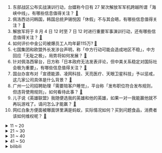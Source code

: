 1. 东部战区公布实战演训行动，台媒称今日有 27 架次解放军军机跨越所谓「海峡中线」，有哪些信息值得关注？ [:link:](https://www.zhihu.com/question/546825875)
2. 佩洛西访问韩国，韩国总统尹锡悦因「休假」不与其会晤，有哪些信息值得关注？ [:link:](https://www.zhihu.com/question/546801013)
3. 解放军将于 8 月 4 日 12 时至 7 日 12 时进行重要军事演训行动，还有哪些信息值得关注？ [:link:](https://www.zhihu.com/question/546647347)
4. 如何评价中金公司被爆员工人均年薪115万? [:link:](https://www.zhihu.com/question/546026296)
5. 七国集团和欧盟外长发涉台声明，称「中方行动可能会造成地区不稳」，中方回应「无耻之极」，局势将如何发展？ [:link:](https://www.zhihu.com/question/546870316)
6. 针对佩洛西窜台，日方称「日本政府无法发表评论，但中美关系稳定对国际社会极为重要」，有哪些信息值得关注？ [:link:](https://www.zhihu.com/question/546809885)
7. 国台办宣布对「宣德能源、凌网科技、天亮医疗、天眼卫星科技」予以惩戒，这几家公司具体是什么背景？ [:link:](https://www.zhihu.com/question/546763683)
8. 广州一公司招聘助理「需要陪客户睡觉」，平台称「发布职位符合发布规则，但违背使用规则」，如何看待此事？ [:link:](https://www.zhihu.com/question/546764986)
9. 儿子说《英雄联盟》我随便选我的英雄和他的英雄，如果一对一我能赢他就不再玩游戏了。请问怎么才能赢？ [:link:](https://www.zhihu.com/question/546216557)
10. 网红白象方便面被曝面饼里满是蚂蚁，实际情况如何？买到问题食品，消费者该如何维权呢？ [:link:](https://www.zhihu.com/question/546641169)
<details>
<summary>11 ~ 20</summary>

11. 外交部回应「很多中国人对没采取更多措施阻止佩洛西访台表示失望」，后续局势或将如何发展？ [:link:](https://www.zhihu.com/question/546777792)
12. 南京公交集体降速被吐槽没自行车快，南京公交致歉称将优化，提高效率，如何看待此事？ [:link:](https://www.zhihu.com/question/546793306)
13. 今年我国正式进入退休高峰期，你如何看待我国进入老龄化社会问题？ [:link:](https://www.zhihu.com/question/540997984)
14. 英国人俘虏贞德后，如果找人冒充贞德，谎称贞德已经投降并效忠英国，是否能对法国的军心士气造成毁灭性打击？ [:link:](https://www.zhihu.com/question/513086322)
15. 七夕到了，你都听过哪些父母辈「了不起的爱情故事」？ [:link:](https://www.zhihu.com/question/545996861)
16. 江西安福县幼儿园凶杀案犯罪嫌疑人已被抓获，具体情况如何？ [:link:](https://www.zhihu.com/question/546832446)
17. 台媒称， 解放军无人机首次飞过金门，有哪些信息值得关注？ [:link:](https://www.zhihu.com/question/546876774)
18. 有哪些浪漫的七夕文案？ [:link:](https://www.zhihu.com/question/479648773)
19. 长沙出台优化生育政策「本地户籍生育二孩及以上家庭增加一套购房指标」，如何看待这一举措，会带来哪些影响？ [:link:](https://www.zhihu.com/question/546786137)
20. 我弟弟，32岁，初中文化，一直在工厂打工，但工厂普工工资太低，有什么工作适合他呢？有什么推荐呢？ [:link:](https://www.zhihu.com/question/516203575)
</details>
<details>
<summary>21 ~ 30</summary>

21. 《独行月球》上映三天票房破十亿，为什么开心麻花+沈马组合的喜剧电影总能成为票房灵药？ [:link:](https://www.zhihu.com/question/546141373)
22. 你怎么理解“中国的父母在等孩子感谢，中国的孩子在等父母道歉”？ [:link:](https://www.zhihu.com/question/546309720)
23. 如何评价《宝可梦 朱 / 紫》8 月 3 日的直面会？有哪些值得关注的信息？ [:link:](https://www.zhihu.com/question/546811421)
24. 对于《异度神剑3》本地化方博特盈(PTW)的「黄金的魔术师」中文校对(1.1版本前),大家玩下来怎样? [:link:](https://www.zhihu.com/question/546490548)
25. 有没有什么车是大家都喜欢但你自己挺讨厌的？ [:link:](https://www.zhihu.com/question/538271377)
26. 来自原生家庭的伤害，是不是一辈子都不会好？ [:link:](https://www.zhihu.com/question/545829120)
27. 大学生活费怎么控制在1000以内? [:link:](https://www.zhihu.com/question/546870572)
28. 酒店的浴室为什么大多是透明的？ [:link:](https://www.zhihu.com/question/527454391)
29. 师范生录取线赶超 985 ，教资考试报名人数 5 年飚增 3 倍，教师职业为何持续大热？ [:link:](https://www.zhihu.com/question/546138442)
30. 为什么以前很火的「稻田养鱼」现在没有农民愿意干了? [:link:](https://www.zhihu.com/question/528819001)
</details>
<details>
<summary>31 ~ 40</summary>

31. 法学是红牌专业，为什么还有人拼命往法学方面转？ [:link:](https://www.zhihu.com/question/406032500)
32. 如何看待比亚迪7月份销量破16万？ [:link:](https://www.zhihu.com/question/546807631)
33. 北京大学发声明称「收到陈春花辞职申请，终止其聘用合同」，哪些信息值得关注？ [:link:](https://www.zhihu.com/question/546763195)
34. 国家安全机关对长期从事「台独」分裂活动的犯罪嫌疑人杨智渊实施刑事拘传审查，有哪些信息值得关注？ [:link:](https://www.zhihu.com/question/546803559)
35. 米哈游诉三七互娱抄袭《原神》获赔，为何侵权事件屡禁不止？ [:link:](https://www.zhihu.com/question/546543706)
36. 前期跑5公里，跑完后感觉很精神。但最近跑完后感觉有点疲倦，是因为夏天吗？ [:link:](https://www.zhihu.com/question/540529179)
37. 《我不是药神》里程勇决定不再卖药后众人敌对的表现是不是道德绑架? [:link:](https://www.zhihu.com/question/284465622)
38. 7 月 30 日，湖南省博物馆官宣改名湖南博物院，博物院和博物馆有什么区别？ [:link:](https://www.zhihu.com/question/546267846)
39. 如果北大清华与学生签订协议，学成不回要返还占用经费并担保，你同意吗？ [:link:](https://www.zhihu.com/question/406067760)
40. 佩洛西丈夫因涉嫌酒驾将被传讯，将面临什么处罚？其涉及的内幕交易事件进展如何？是否会影响佩洛西政治生涯？ [:link:](https://www.zhihu.com/question/546545315)
</details>
<details>
<summary>41 ~ 50</summary>

41. 南京一研究所招聘硕士任职安保，研究所回应「负责安全生产等重要工作」，如何看待此则招聘？ [:link:](https://www.zhihu.com/question/546785092)
42. 8 月 3 日 10 时至 21 时，浙江义乌新增 33 例新冠病毒阳性感染者，目前当地疫情情况如何？ [:link:](https://www.zhihu.com/question/546820237)
43. 被一所民办二本录取了，在复读还是读大学两个选择中纠结，想问问大家都是如何坚定的做出选择的呢？ [:link:](https://www.zhihu.com/question/546806050)
44. 从喜剧创作层面，《独行月球》是一部好的喜剧电影吗？ [:link:](https://www.zhihu.com/question/545989970)
45. 23考研准备半年了，很累很疲倦心态也崩了，怎么调整呢？ [:link:](https://www.zhihu.com/question/543487301)
46. 6 岁孩子去过家庭条件较好的同学家玩以后，总念叨自己的家不够好，我该如何扭转孩子的这种心态？ [:link:](https://www.zhihu.com/question/60212906)
47. 游戏公司一天是怎么过的呢? [:link:](https://www.zhihu.com/question/529586343)
48. 如果把客厅作为大书房，如何装修设计能同时满足「阅读、办公和会客」需求？ [:link:](https://www.zhihu.com/question/32768416)
49. 为什么我实在无法喜欢《崩坏 3》的爱莉希雅？ [:link:](https://www.zhihu.com/question/546510965)
50. 北大发声明称「收到陈春花老师辞职申请，学校按程序终止其聘用合同」，该事件反映出哪些问题？ [:link:](https://www.zhihu.com/question/546757303)
</details><details>
<summary>bilibili</summary>

1. 统帅嘱托 [:link:](//www.bilibili.com/video/BV1GG4y1v73h)
2. 视频不能P，所以是真的 [:link:](//www.bilibili.com/video/BV1Bg411C7VP)
3. 老兵仿妆❗用最诚挚的心，献上永不凋谢的敬意！ [:link:](//www.bilibili.com/video/BV1fU4y1v74M)
4. 习主席的牵挂 [:link:](//www.bilibili.com/video/BV1wB4y187vU)
5. 你 这 背 景 让 嘎 子 偷 了 [:link:](//www.bilibili.com/video/BV1Je4y1D7b4)
6. 羞耻是真羞耻，快乐也是真快乐 [:link:](//www.bilibili.com/video/BV1WW4y117Jw)
7. 新华社受权公告 [:link:](//www.bilibili.com/video/BV1Sd4y1U7Nw)
8. 旅游两年的老婆终于回来了... [:link:](//www.bilibili.com/video/BV1mY4y1P7uG)
9. 为了这个视频，我老公帮我找了个世界健体冠军 [:link:](//www.bilibili.com/video/BV1na411N7SB)
10. 郭站长首次尝鲜“假背景”！ [:link:](//www.bilibili.com/video/BV1Zt4y1V7CE)
<details>
<summary>11 ~ 20</summary>

11. 【猛男版】小城夏天丨来看看我们生活的小城吧！ [:link:](//www.bilibili.com/video/BV1pW4y1y7AJ)
12. 谁说七夕一定要去高档餐厅？这家大排档可浪漫多了！ [:link:](//www.bilibili.com/video/BV1aY4y1P7Ej)
13. 金轮电影宇宙 [:link:](//www.bilibili.com/video/BV1Fg411275z)
14. 请告诉他们，百年后的中国，海晏河清 [:link:](//www.bilibili.com/video/BV1kG411h7yi)
15. 下次是不是要证明我是我自己…… [:link:](//www.bilibili.com/video/BV1NG411a7se)
16. 【时代少年团】《哭泣的游戏》剧情版MV [:link:](//www.bilibili.com/video/BV12S4y1x7oa)
17. 《蒜香蒸排骨》谁能拒绝？比油炸的更健康！ [:link:](//www.bilibili.com/video/BV1JB4y1r73C)
18. 一生要强的男人 [:link:](//www.bilibili.com/video/BV1EB4y1C7iT)
19. 连环整蛊！偷偷把女友的床换成游泳池？她直接掉进去了！ [:link:](//www.bilibili.com/video/BV1RG4y1e7Am)
20. 【原神】宵宫新皮肤！超美原创浴衣——「夏日花火」 [:link:](//www.bilibili.com/video/BV1JF411A7tH)
</details>
<details>
<summary>21 ~ 30</summary>

21. 我女儿刚出生，却被送进了重症病房。。。 [:link:](//www.bilibili.com/video/BV1PW4y117Ud)
22. 《原神》EP - 硝彩盛放之光 [:link:](//www.bilibili.com/video/BV1Zd4y1K76h)
23. “雪崩时，没有一片雪花是无辜的” [:link:](//www.bilibili.com/video/BV1fG411h7t4)
24. 现实中女生的真实想法… [:link:](//www.bilibili.com/video/BV1kt4y1V7CS)
25. 今年是退伍的第八个年头了，祝所有现役和退役的兄弟们，八一节快乐 [:link:](//www.bilibili.com/video/BV1BB4y1r7oM)
26. 法律咨询的4大顶流 [:link:](//www.bilibili.com/video/BV1xV4y1j7vU)
27. 耗时两年，只为这一刻的绽放！史诗级的同人！同人游戏《植物大战僵尸：冒险时光2》正式宣传片 [:link:](//www.bilibili.com/video/BV1Jg41117Tm)
28. 三倍体西瓜到底是什么？ [:link:](//www.bilibili.com/video/BV1sd4y1U7h4)
29. 精彩！八一南昌起义纪念塔AR灯光秀，致敬伟大的人民军队！ [:link:](//www.bilibili.com/video/BV1ma411N7p9)
30. 忆往昔，一张戏台百家酬 [:link:](//www.bilibili.com/video/BV1ot4y1G73b)
</details>
<details>
<summary>31 ~ 40</summary>

31. “ 冰  块  刺  客 4.0 ” [:link:](//www.bilibili.com/video/BV1aY4y1P7ZV)
32. 品尝泰国火车夜市西施的西瓜汁 [:link:](//www.bilibili.com/video/BV1Rg41117Pe)
33. 新游戏：神偷嘎子 [:link:](//www.bilibili.com/video/BV1od4y1U7uS)
34. 还 有 谁 ？ [:link:](//www.bilibili.com/video/BV1Za411T7sD)
35. 所以，爱会消失，对吧？ [:link:](//www.bilibili.com/video/BV1gN4y1j7YX)
36. 3个锥桶雨天上演狗血剧，它们的运动为何有规律？揭秘锥桶的三体运动 [:link:](//www.bilibili.com/video/BV1VG411h7eF)
37. 去蜡像馆的人拍视频有多拼命 [:link:](//www.bilibili.com/video/BV1oa411M7Yz)
38. 【野生人类观察】能认识这些睿智朋友，真是我的福气 [:link:](//www.bilibili.com/video/BV1AT41177Wp)
39. 工作第一年VS工作第十年 [:link:](//www.bilibili.com/video/BV1JG4y1v7av)
40. 【荒野大镖客2】我的亚瑟真的需要救赎吗？（二） [:link:](//www.bilibili.com/video/BV16a411Z7mX)
</details>
<details>
<summary>41 ~ 50</summary>

41. 嘘 [:link:](//www.bilibili.com/video/BV1DU4y1v7TH)
42. 她怎么敢的？？ [:link:](//www.bilibili.com/video/BV11F411A77h)
43. 趵突泉本泉，给大家介绍趵突泉。 [:link:](//www.bilibili.com/video/BV1dt4y1V7u6)
44. 两对情侣居然在一起干这样的事？？？ [:link:](//www.bilibili.com/video/BV1Qg41117js)
45. 绝了真的好会跳！Kep1er沈小婷国标舞 偶运会饭拍 [:link:](//www.bilibili.com/video/BV1ag411C7ST)
46. 耗时66666分钟千里江山图被我做成手镯 [:link:](//www.bilibili.com/video/BV1ZW4y1y7FL)
47. 一口气看完电锯人1-97集 [:link:](//www.bilibili.com/video/BV1hT41177gV)
48. 【特种兵 立二等功】放弃提干！放弃安置！真的后悔了？ [:link:](//www.bilibili.com/video/BV1Ge4y1D7u5)
49. 又心疼又敬佩！这就是我们的中国军人！ [:link:](//www.bilibili.com/video/BV1GF411A7ry)
50. 我的朋友是个村长是什么体验！ [:link:](//www.bilibili.com/video/BV1Gd4y1T7Vw)
</details>
<details>
<summary>51 ~ 60</summary>

51. 纳米ikun，黑子 ! [:link:](//www.bilibili.com/video/BV1hG411h729)
52. 疯狂且鲁莽，一款死亡后会“自毁”的电子游戏 [:link:](//www.bilibili.com/video/BV1QN4y1L7yn)
53. 在无尽的沙漠当中没有树木！该如何生存下去【我的世界】 P5 [:link:](//www.bilibili.com/video/BV1NB4y1874p)
54. 我偶然翻到了高三时期她留在我mp3里的留言 [:link:](//www.bilibili.com/video/BV1Le4y1X78q)
55. 【俄罗斯街拍P23】热爱生活的人总带着笑意 | Semkavkvadrate [:link:](//www.bilibili.com/video/BV1hY4y1P7gp)
56. 三号楼传授猫爪功，反猫德联盟誓死干死兔兔爹 [:link:](//www.bilibili.com/video/BV16V4y1j7xb)
57. 当你穿越到了「哈利波特」的魔法世界!!？ [:link:](//www.bilibili.com/video/BV1hF411A76L)
58. 我玩MC玩破防了…… [:link:](//www.bilibili.com/video/BV1ad4y1D7k5)
59. “说 摆 就 摆” [:link:](//www.bilibili.com/video/BV11a411Z7o9)
60. 【古人穿衣・宋】还原1000年前的平民生活 [:link:](//www.bilibili.com/video/BV1RB4y1t7tx)
</details>
<details>
<summary>61 ~ 70</summary>

61. 英国皇家卫兵为什么要大声吼游客？全球不知道的卫兵冷知识。 [:link:](//www.bilibili.com/video/BV1xV4y1j7xT)
62. 我们的表现一定很优秀，老板快乐的心情难以言表。 [:link:](//www.bilibili.com/video/BV1xS4y1x7aE)
63. 老七为何做全职爸爸 [:link:](//www.bilibili.com/video/BV1GG411h7wG)
64. 眼镜店是真的是网上说的那么暴利吗？我接手一周告诉你！ [:link:](//www.bilibili.com/video/BV1XV4y1j71W)
65. 【百万特辑】抽几个全网独一份的东西 [:link:](//www.bilibili.com/video/BV18T411772Y)
66. 1块钱挑战！我跑遍杭州甚至买不到一瓶水！ [:link:](//www.bilibili.com/video/BV1pT411j7gW)
67. 眼前一黑，少壮伤悲 [:link:](//www.bilibili.com/video/BV1BN4y1L74T)
68. 《全新功能上线！遇到“限流”怎么办？》 [:link:](//www.bilibili.com/video/BV15G4y1v7jy)
69. 【排版】看完赶紧把“老婆们”安排起来 [:link:](//www.bilibili.com/video/BV1ed4y1T7tn)
70. 終於啊來到天安門，祝祖國繁榮昌盛 [:link:](//www.bilibili.com/video/BV1va411N7L3)
</details>
<details>
<summary>71 ~ 80</summary>

71. 管记水席  厨子探店¥688 [:link:](//www.bilibili.com/video/BV1zU4y1Y76M)
72. 是本人！ [:link:](//www.bilibili.com/video/BV18g41117HB)
73. 完了，我三年前的视频成万恶之源了 [:link:](//www.bilibili.com/video/BV1cV4y1j7PG)
74. 看，这是苗王的小女儿么… [:link:](//www.bilibili.com/video/BV1xY4y1P7q8)
75. 某虚拟主包刚成精时跳舞视频疑似流出 [:link:](//www.bilibili.com/video/BV17V4y1E71E)
76. 看帅哥是我一辈子的事业 [:link:](//www.bilibili.com/video/BV1ud4y1U7ix)
77. 暗恋的心动瞬间 [:link:](//www.bilibili.com/video/BV1og41117Ep)
78. 给大家看看我和男友在小城市26w全款买的婚房 [:link:](//www.bilibili.com/video/BV1xV4y1j7fk)
79. 这么离谱的操作是怎么完成的！！？4 [:link:](//www.bilibili.com/video/BV1Ya411Z7SJ)
80. 八一建军节，俄海军某舰队官兵向中国人民解放军送上贺词 [:link:](//www.bilibili.com/video/BV1FT411L7Go)
</details>
<details>
<summary>81 ~ 90</summary>

81. b站发视频可以挣点收益！ [:link:](//www.bilibili.com/video/BV1vd4y1U7J7)
82. 让我们踢出一整个盛夏！ [:link:](//www.bilibili.com/video/BV1EW4y117wN)
83. 永琪向前冲（上） [:link:](//www.bilibili.com/video/BV1Wd4y1U7UG)
84. 潇洒不是摆烂，那是我自信的状态 [:link:](//www.bilibili.com/video/BV1UW4y1y7QE)
85. 时间过得好快呀 [:link:](//www.bilibili.com/video/BV1NS4y1b7kY)
86. 这只猫让我笑了两分二十七秒！ [:link:](//www.bilibili.com/video/BV1iW4y1y7ko)
87. 爸妈下班前的极限一小时…… [:link:](//www.bilibili.com/video/BV1Xa411T78h)
88. 【查理九世COS】【场照】这是你的童年吗？ [:link:](//www.bilibili.com/video/BV14a411Z7Km)
89. 【原神】为了让两个凯瑟琳会晤，我连续爆肝了8个小时 [:link:](//www.bilibili.com/video/BV1qV4y1j7fb)
90. 国标舞沈小婷杀疯了！砍下全场最高分！偶运会拉丁舞全程饭拍 [:link:](//www.bilibili.com/video/BV1VW4y117hq)
</details>
<details>
<summary>91 ~ 100</summary>

91. 这才是真正的丛林神庙！【我的世界·文明复苏#10】 [:link:](//www.bilibili.com/video/BV1mU4y1Y7Hj)
92. 第32集米忽悠老六当爽了，该我拔刀了 [:link:](//www.bilibili.com/video/BV1cG4y1v7Ai)
93. 无 伤 速 创 西 天 [:link:](//www.bilibili.com/video/BV1zW4y1y7NG)
94. 急急国王是什么梗【梗指南】 [:link:](//www.bilibili.com/video/BV1VB4y187wR)
95. 借 位 比 心 [:link:](//www.bilibili.com/video/BV1qW4y1y7DL)
96. 世俗的恋爱都怎么谈? [:link:](//www.bilibili.com/video/BV1gW4y117u2)
97. 超跑发布会长什么样？国内惊现史上最强量产阿斯顿马丁 [:link:](//www.bilibili.com/video/BV1gN4y1j7C7)
98. 【花亦山】罗衣轻解 丨夏日皮肤PV [:link:](//www.bilibili.com/video/BV1LV4y1j7MA)
99. 世界第一超速犯  一个被多国终身禁驾的男人----永田和彦 [:link:](//www.bilibili.com/video/BV1eF411N7pz)
100. 坚硬的大理石，能雕出轻盈的薄纱质感吗？ [:link:](//www.bilibili.com/video/BV1ra411N7Dg)
</details></details>